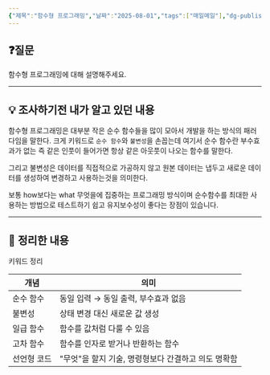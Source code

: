 ```yaml
---
{"제목":"함수형 프로그래밍","날짜":"2025-08-01","tags":["매일메일"],"dg-publish":true,"permalink":"/매일메일/25년8월/함수형 프로그래밍/","dgPassFrontmatter":true,"created":"2025-08-01T18:34:35.311+09:00","updated":"2025-08-01T18:43:29.129+09:00"}
---
```


## ❓질문

함수형 프로그래밍에 대해 설명해주세요.

---
## 💡 조사하기전 내가 알고 있던 내용

함수형 프로그래밍은 대부분 작은 순수 함수들을 많이 모아서 개발을 하는 방식의 패러다임을 말한다.
크게 키워드로 `순수 함수`와 `불변성`을 손꼽는데 여기서 순수 함수란 부수효과가 없는 즉 같은 인풋이 들어가면 항상 같은 아웃풋이 나오는 함수를 말한다. 

그리고 불변성은 데이터를 직접적으로 가공하지 않고 원본 데이터는 냅두고 새로운 데이터를 생성하여 변경하고 사용하는것을 의미한다.

보통 how보다는 what 무엇을에 집중하는 프로그래밍 방식이며 순수함수를 최대한 사용하는 방법으로 테스트하기 쉽고 유지보수성이 좋다는 장점이 있습니다.

---
## 🏫 정리한 내용


키워드 정리 

|개념|의미|
|---|---|
|순수 함수|동일 입력 → 동일 출력, 부수효과 없음|
|불변성|상태 변경 대신 새로운 값 생성|
|일급 함수|함수를 값처럼 다룰 수 있음|
|고차 함수|함수를 인자로 받거나 반환하는 함수|
|선언형 코드|"무엇"을 할지 기술, 명령형보다 간결하고 의도 명확함|